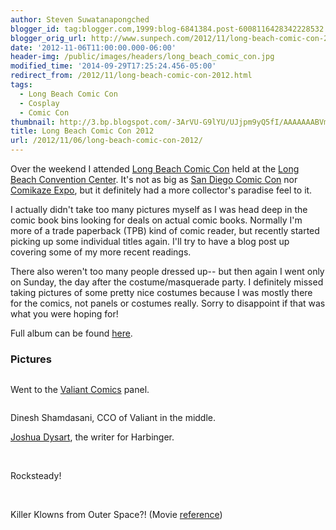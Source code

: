 ```yaml
---
author: Steven Suwatanapongched
blogger_id: tag:blogger.com,1999:blog-6841384.post-6008116428342228532
blogger_orig_url: http://www.sunpech.com/2012/11/long-beach-comic-con-2012.html
date: '2012-11-06T11:00:00.000-06:00'
header-img: /public/images/headers/long_beach_comic_con.jpg
modified_time: '2014-09-29T17:25:24.456-05:00'
redirect_from: /2012/11/long-beach-comic-con-2012.html
tags:
  - Long Beach Comic Con
  - Cosplay
  - Comic Con
thumbnail: http://3.bp.blogspot.com/-3ArVU-G9lYU/UJjpm9yQ5fI/AAAAAAABVmM/axhhXKnhwYM/s600/2012-11-04+at+11-22-19.jpg
title: Long Beach Comic Con 2012
url: /2012/11/06/long-beach-comic-con-2012/
---
```



Over the weekend I attended <a href="http://www.longbeachcomiccon.com/">Long Beach Comic Con</a> held at the <a href="http://www.longbeachcc.com/">Long Beach Convention Center</a>. It's not as big as <a href="http://www.comic-con.org/cci/">San Diego Comic Con</a> nor <a href="http://comikazeexpo.com/">Comikaze Expo</a>, but it definitely had a more collector's paradise feel to it.

I actually didn't take too many pictures myself as I was head deep in the comic book bins looking for deals on actual comic books. Normally I'm more of a trade paperback (TPB) kind of comic reader, but recently started picking up some individual titles again. I'll try to have a blog post up covering some of my more recent readings.

There also weren't too many people dressed up-- but then again I went only on Sunday, the day after the costume/masquerade party. I definitely missed taking pictures of some pretty nice costumes because I was mostly there for the comics, not panels or costumes really. Sorry to disappoint if that was what you were hoping for!

Full album can be found <a href="https://picasaweb.google.com/101693597219413173200/2012LongBeachComicCon">here</a>.

### Pictures

<img   border="0" src="http://3.bp.blogspot.com/-3ArVU-G9lYU/UJjpm9yQ5fI/AAAAAAABVmM/axhhXKnhwYM/s600/2012-11-04+at+11-22-19.jpg" alt=""   />

Went to the <a href="http://valiantuniverse.com/">Valiant Comics</a> panel.

<img   border="0" src="http://4.bp.blogspot.com/-wK8dlWDDvEk/UJjppRJYDkI/AAAAAAABVmc/OWy3slLwRFs/s600/2012-11-04+at+12-02-02.jpg" alt=""   />

Dinesh Shamdasani, CCO of Valiant in the middle.
<img   border="0" src="http://1.bp.blogspot.com/--R93VuzcHtA/UJjps0Q7YnI/AAAAAAABVm0/FjjA4OlYQhY/s600/2012-11-04+at+12-02-57.jpg" alt=""   />

<a href="http://www.joshuadysart.com/wp/">Joshua Dysart</a>, the writer for Harbinger.
<img   border="0" src="http://4.bp.blogspot.com/-7UZ7MWTl2Kw/UJjpt2zyG5I/AAAAAAABVm8/GpMaJnpQCsA/s600/2012-11-04+at+12-03-03.jpg" alt=""   />

<img   border="0" src="http://1.bp.blogspot.com/-adC8x2hi9Gc/UJjpu92xUhI/AAAAAAABVnE/nJoX70EOVOQ/s600/2012-11-04+at+12-03-34.jpg" alt=""   />

<img   border="0" src="http://4.bp.blogspot.com/-YRIl6zxhjKY/UJjp1PGAAhI/AAAAAAABVns/FtJUVd5IZjc/s600/2012-11-04+at+12-51-46.jpg" alt=""   />

<img   border="0" src="http://2.bp.blogspot.com/-3qTTTRLza6Q/UJjp2YneAnI/AAAAAAABVn0/0rDHTiaTiVE/s600/2012-11-04+at+12-59-54.jpg" alt=""   />

Rocksteady!
<img   border="0" src="http://3.bp.blogspot.com/-0Zgq3Fhp5bA/UJjp4-CHzLI/AAAAAAABVoE/CJ4XvGHnHm4/s600/2012-11-04+at+13-22-05.jpg" alt=""   />

<img   border="0" src="http://4.bp.blogspot.com/-CRf_uJTtHB0/UJjp6Mj3wsI/AAAAAAABVoM/CUH-6SglcqE/s600/2012-11-04+at+13-52-14.jpg" alt=""   />

<img   border="0" src="http://4.bp.blogspot.com/-PAwDJfQjvd0/UJjp-e8ZSnI/AAAAAAABVos/qIEodEPYdOw/s600/2012-11-04+at+14-09-33.jpg" alt=""   />

<img   border="0" src="http://2.bp.blogspot.com/-ZjVbE5mKZkM/UJjqEcf5uLI/AAAAAAABVpc/eejkU6yV5a0/s600/2012-11-04+at+14-14-18.jpg" alt=""   />

<img   border="0" src="http://4.bp.blogspot.com/-NK-VumWZNYU/UJjqF8zxKqI/AAAAAAABVpk/8nGZkoZ8DTo/s600/2012-11-04+at+14-14-25.jpg" alt=""   />

Killer Klowns from Outer Space?! (Movie <a href="http://www.imdb.com/title/tt0095444/">reference</a>)
<img   border="0" src="http://1.bp.blogspot.com/-XZcDyIGbmtA/UJjqJxoQVGI/AAAAAAABVp8/clFZMPdwSaU/s600/2012-11-04+at+14-47-57.jpg" alt=""   />

<img   border="0" src="http://4.bp.blogspot.com/-EP_9oStDxsE/UJjqK-TGZ4I/AAAAAAABVqE/GM1HtKvbgNo/s600/2012-11-04+at+15-05-47.jpg" alt=""   />

<img   border="0" src="http://4.bp.blogspot.com/-t-S12cBc3C4/UJjqMRfBBxI/AAAAAAABVqM/uncbslVqJ5M/s600/2012-11-04+at+15-10-44.jpg" alt=""   />

<img   border="0" src="http://1.bp.blogspot.com/-ebl7oTa72lY/UJjqNVjAgEI/AAAAAAABVqU/R0_p9UAzbpQ/s600/2012-11-04+at+15-20-23.jpg" alt=""   />

<img   border="0" src="http://3.bp.blogspot.com/-VZfzbe9UUOM/UJjqO0v-HOI/AAAAAAABVqc/IZW6oP7uyi8/s600/2012-11-04+at+15-47-39.jpg" alt=""   />

<img   border="0" src="http://1.bp.blogspot.com/-MW-2wd5-aQo/UJjqQPBCM6I/AAAAAAABVqk/SIBi9mXohhI/s600/2012-11-04+at+15-50-37.jpg" alt=""   />
